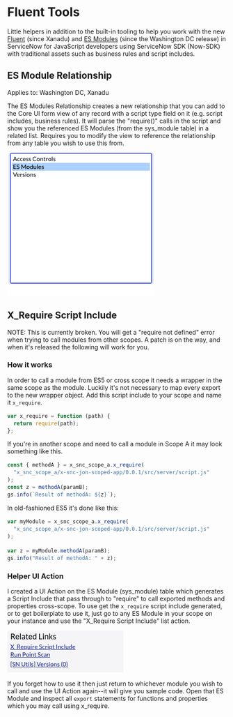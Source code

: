 # Fluent Tools

Little helpers in addition to the built-in tooling to help you work with the new [Fluent](https://docs.servicenow.com/bundle/xanadu-api-reference/page/build/servicenow-sdk/concept/servicenow-fluent.html) (since Xanadu) and [ES Modules](https://docs.servicenow.com/bundle/washingtondc-api-reference/page/script/sdk/concept/servicenow-sdk.html) (since the Washington DC release) in ServiceNow for JavaScript developers using ServiceNow SDK (Now-SDK) with traditional assets such as business rules and script includes.

## ES Module Relationship

Applies to: Washington DC, Xanadu

The ES Modules Relationship creates a new relationship that you can add to the Core UI form view of any record with a script type field on it (e.g. script includes, business rules). It will parse the "require()" calls in the script and show you the referenced ES Modules (from the sys_module table) in a related list. Requires you to modify the view to reference the relationship from any table you wish to use this from.

![Adding ES Module related list to form](./images/add_relationship.png)

## X_Require Script Include

NOTE: This is currently broken. You will get a "require not defined" error when trying to call modules from other scopes. A patch is on the way, and when it's released the following will work for you.

### How it works

In order to call a module from ES5 or cross scope it needs a wrapper in the same scope as the module. Luckily it's not necessary to map every export to the new wrapper object. Add this script include to your scope and name it `x_require`.

```javascript
var x_require = function (path) {
  return require(path);
};
```

If you're in another scope and need to call a module in Scope A it may look something like this.

```javascript
const { methodA } = x_snc_scope_a.x_require(
  "x_snc_scope_a/x-snc-jon-scoped-app/0.0.1/src/server/script.js"
);
const z = methodA(paramB);
gs.info(`Result of methodA: ${z}`);
```

In old-fashioned ES5 it's done like this:

```javascript
var myModule = x_snc_scope_a.x_require(
  "x_snc_scope_a/x-snc-jon-scoped-app/0.0.1/src/server/script.js"
);

var z = myModule.methodA(paramB);
gs.info("Result of methodA: " + z);
```

### Helper UI Action

I created a UI Action on the ES Module (sys_module) table which generates a Script Include that pass through to "require" to call exported methods and properties cross-scope. To use get the `x_require` script include generated, or to get boilerplate to use it, just go to any ES Module in your scope on your instance and use the "X_Require Script Include" list action.

![X Require Script Include UI Action](./images/x_require_ui_action.png)

If you forget how to use it then just return to whichever module you wish to call and use the UI Action again--it will give you sample code. Open that ES Module and inspect all `export` statements for functions and properties which you may call using x_require.
